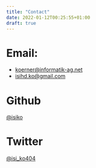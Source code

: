 ```yaml
---
title: "Contact"
date: 2022-01-12T00:25:55+01:00
draft: true
---
```


# Email: 
 - koerner@informatik-ag.net
 - isihd.ko@gmail.com

# Github
[@isiko](https://github.com/isiko)

# Twitter
[@isi_ko404](https://twitter.com/isi_ko404)